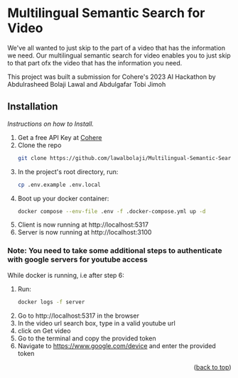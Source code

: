 # Multilingual Semantic Search for Video

We've all wanted to just skip to the part of a video that has the information we need. Our multilingual semantic search for video enables you to just skip to that part ofx the video that has the information you need.

This project was built a submission for Cohere's 2023 AI Hackathon by Abdulrasheed Bolaji Lawal and Abdulgafar Tobi Jimoh


## Installation

_Instructions on how to Install._

1. Get a free API Key at [Cohere](https://cohere.com)
2. Clone the repo
   ```sh
   git clone https://github.com/lawalbolaji/Multilingual-Semantic-Search-for-Video
   ```
3. In the project's root directory, run:
    ```sh
    cp .env.example .env.local
    ```
4. Boot up your docker container:
   ```sh
   docker compose --env-file .env -f .docker-compose.yml up -d
   ```
5. Client is now running at http://localhost:5317
6. Server is now running at http://localhost:3100

### Note: You need to take some additional steps to authenticate with google servers for youtube access
   While docker is running, i.e after step 6:
 1. Run:
    ```sh
    docker logs -f server
    ```
 2. Go to http://localhost:5317 in the browser
 3. In the video url search box, type in a valid youtube url
 4. click on Get video
 5. Go to the terminal and copy the provided token
 6. Navigate to https://www.google.com/device and enter the provided token

<p align="right">(<a href="#readme-top">back to top</a>)</p>


